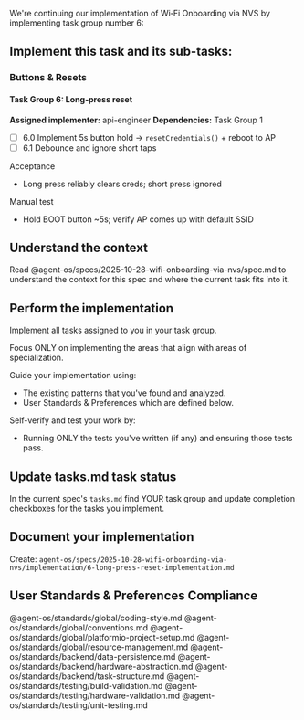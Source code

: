 We're continuing our implementation of Wi‑Fi Onboarding via NVS by implementing task group number 6:

## Implement this task and its sub-tasks:

### Buttons & Resets

#### Task Group 6: Long‑press reset

**Assigned implementer:** api-engineer
**Dependencies:** Task Group 1

- [ ] 6.0 Implement 5s button hold → `resetCredentials()` + reboot to AP
- [ ] 6.1 Debounce and ignore short taps

Acceptance

- Long press reliably clears creds; short press ignored

Manual test

- Hold BOOT button ~5s; verify AP comes up with default SSID

## Understand the context

Read @agent-os/specs/2025-10-28-wifi-onboarding-via-nvs/spec.md to understand the context for this spec and where the current task fits into it.

## Perform the implementation

Implement all tasks assigned to you in your task group.

Focus ONLY on implementing the areas that align with areas of specialization.

Guide your implementation using:
- The existing patterns that you've found and analyzed.
- User Standards & Preferences which are defined below.

Self-verify and test your work by:
- Running ONLY the tests you've written (if any) and ensuring those tests pass.

## Update tasks.md task status

In the current spec's `tasks.md` find YOUR task group and update completion checkboxes for the tasks you implement.

## Document your implementation

Create: `agent-os/specs/2025-10-28-wifi-onboarding-via-nvs/implementation/6-long-press-reset-implementation.md`

## User Standards & Preferences Compliance

@agent-os/standards/global/coding-style.md
@agent-os/standards/global/conventions.md
@agent-os/standards/global/platformio-project-setup.md
@agent-os/standards/global/resource-management.md
@agent-os/standards/backend/data-persistence.md
@agent-os/standards/backend/hardware-abstraction.md
@agent-os/standards/backend/task-structure.md
@agent-os/standards/testing/build-validation.md
@agent-os/standards/testing/hardware-validation.md
@agent-os/standards/testing/unit-testing.md

